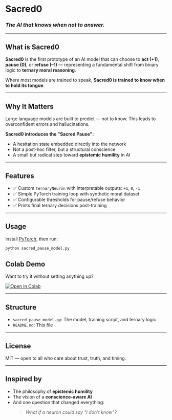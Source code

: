 # Sacred0

### *The AI that knows when not to answer.*

---

## What is Sacred0

**Sacred0** is the first prototype of an AI model that can choose to **act (+1)**, **pause (0)**, or **refuse (–1)** — representing a fundamental shift from binary logic to **ternary moral reasoning**.

Where most models are trained to speak, **Sacred0 is trained to know when to hold its tongue**.

---

## Why It Matters

Large language models are built to predict — not to know. This leads to overconfident errors and hallucinations.

**Sacred0 introduces the "Sacred Pause":**

- A hesitation state embedded directly into the network  
- Not a post-hoc filter, but a structural conscience  
- A small but radical step toward **epistemic humility** in AI

---

## Features

- ✅ Custom `TernaryNeuron` with interpretable outputs: `+1`, `0`, `-1`  
- ✅ Simple PyTorch training loop with synthetic moral dataset  
- ✅ Configurable thresholds for pause/refuse behavior  
- ✅ Prints final ternary decisions post-training  

---

## Usage

Install [PyTorch](https://pytorch.org), then run:

```bash
python sacred_pause_model.py
```

## Colab Demo

Want to try it without setting anything up?

[![Open In Colab](https://colab.research.google.com/assets/colab-badge.svg)](https://github.com/FractionicMind/SacredPause-AI/blob/main/Sacred0_ColabDemo.ipynb)

---

## Structure

- `sacred_pause_model.py`: The model, training script, and ternary logic  
- `README.md`: This file  

---

## License

MIT — open to all who care about trust, truth, and timing.

---

## Inspired by

- The philosophy of **epistemic humility**  
- The vision of a **conscience-aware AI**  
- And one question that changed everything:  
  > *What if a neuron could say "I don’t know"?*

